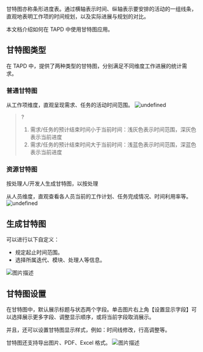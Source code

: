 甘特图亦称条形进度表。通过横轴表示时间、纵轴表示要安排的活动的一组线条，直观地表明工作项的时间规划，以及实际进展与规划的对比。

本文档介绍如何在 TAPD 中使用甘特图应用。

## 甘特图类型

在 TAPD 中，提供了两种类型的甘特图，分别满足不同维度工作进展的统计需求。

### 普通甘特图

从工作项维度，直观呈现需求、任务的活动时间范围。
![undefined](https://main.qcloudimg.com/raw/ee278ee19e7f88aeadd2f8d9d6dc7c40.png)

>?
> 1. 需求/任务的预计结束时间小于当前时间：浅灰色表示时间范围，深灰色表示当前进度
> 2. 需求/任务的预计结束时间大于当前时间：浅蓝色表示时间范围，深蓝色表示当前进度


### 资源甘特图

按处理人/开发人生成甘特图，以按处理

从人员维度，直观查看各人员当前的工作计划、任务完成情况、时间利用率等。
![undefined](https://main.qcloudimg.com/raw/b3b633d03de0f87c4e478475706492e8.png)

## 生成甘特图

可以进行以下自定义：

- 规定起止时间范围。
- 选择所属迭代、模块、处理人等信息。

![图片描述](https://main.qcloudimg.com/raw/32e1bf827014aa4453ca7d55ed0dfd92.png)

## 甘特图设置

在甘特图中，默认展示标题与状态两个字段。单击图片右上角【设置显示字段】可以选择展示更多字段、调整显示顺序，或将当前字段取消展示。

并且，还可以设置甘特图显示样式，例如：时间线修改，行高调整等。

甘特图还支持导出图片、PDF、Excel 格式。
![图片描述](https://main.qcloudimg.com/raw/455206b568695853e178b2f1bd135832.png)
